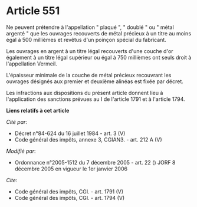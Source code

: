 # Article 551

Ne peuvent prétendre à l'appellation " plaqué ", " doublé " ou " métal argenté " que les ouvrages recouverts de métal
précieux à un titre au moins égal à 500 millièmes et revêtus d'un poinçon spécial du fabricant. 

Les ouvrages en argent à un titre légal recouverts d'une couche d'or également à un titre légal supérieur ou égal à 750
millièmes ont seuls droit à l'appellation Vermeil. 

L'épaisseur minimale de la couche de métal précieux recouvrant les ouvrages désignés aux premier et deuxième alinéas est
fixée par décret. 

Les infractions aux dispositions du présent article donnent lieu à l'application des sanctions prévues au I de l'article 1791
et à l'article 1794.

**Liens relatifs à cet article**

_Cité par_:

  - Décret n°84-624 du 16 juillet 1984 - art. 3 (V)
  - Code général des impôts, annexe 3, CGIAN3. - art. 212 A (V)

_Modifié par_:

  - Ordonnance n°2005-1512 du 7 décembre 2005 - art. 22 () JORF 8 décembre 2005 en vigueur le 1er janvier 2006

_Cite_:

  - Code général des impôts, CGI. - art. 1791 (V)
  - Code général des impôts, CGI. - art. 1794 (V)
